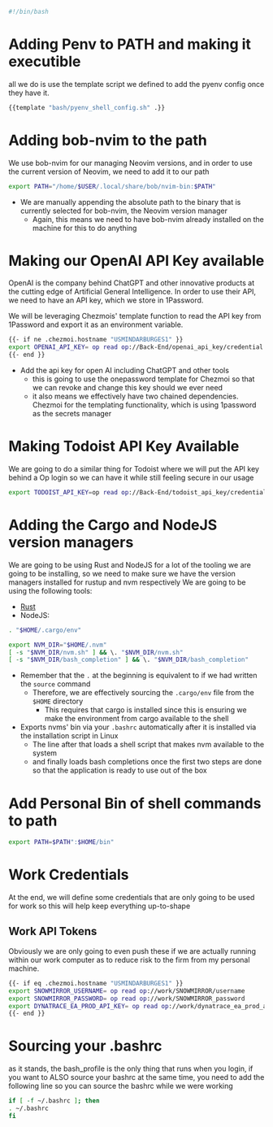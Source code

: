 

``` bash
#!/bin/bash
```
# Adding Penv to PATH and making it executible

all we do is use the template script we defined to add the pyenv config once they have it.
``` bash
{{template "bash/pyenv_shell_config.sh" .}}
```


# Adding bob-nvim to the path

We use bob-nvim for our managing Neovim versions, and in order to use the current version of Neovim, we need to add it to our path
``` bash
export PATH="/home/$USER/.local/share/bob/nvim-bin:$PATH"
```
- We are manually appending the absolute path to the binary that is currently selected for bob-nvim, the Neovim version manager
    - Again, this means we need to have bob-nvim already installed on the machine for this to do anything


# Making our OpenAI API Key available

OpenAI is the company behind ChatGPT and other innovative products at the cutting edge of Artificial General Intelligence.
In order to use their API, we need to have an API key, which we store in 1Password.

We will be leveraging Chezmois' template function to read the API key from 1Password and export it as an environment variable.
``` bash
{{- if ne .chezmoi.hostname "USMINDARBURGES1" }}
export OPENAI_API_KEY= op read op://Back-End/openai_api_key/credential
{{- end }}
```
- Add the api key for open AI including ChatGPT and other tools
    - this is going to use the onepassword template for Chezmoi so that we can revoke and change this key should we ever need
    - it also means we effectively have two chained dependencies. Chezmoi for the templating functionality, which is using 1password as the secrets manager

# Making Todoist API Key Available

We are going to do a similar thing for Todoist where we will put the API key behind a Op login so we can have it while still feeling secure in our usage
``` bash
export TODOIST_API_KEY=op read op://Back-End/todoist_api_key/credential

```

# Adding the Cargo and NodeJS version managers

We are going to be using Rust and NodeJS for a lot of the tooling we are going to be installing, so we need to make sure we have the version managers installed for rustup and nvm respectively
      We are going to be using the following tools:
- [Rust](https://rustup.rs/)
- NodeJS:
``` bash
. "$HOME/.cargo/env"

export NVM_DIR="$HOME/.nvm"
[ -s "$NVM_DIR/nvm.sh" ] && \. "$NVM_DIR/nvm.sh"
[ -s "$NVM_DIR/bash_completion" ] && \. "$NVM_DIR/bash_completion"

```
- Remember that the `.` at the beginning is equivalent to if we had written the `source` command
    - Therefore, we are effectively sourcing the `.cargo/env` file from the `$HOME` directory
        - This requires that cargo is installed since this is ensuring we make the environment from cargo available to the shell
- Exports nvms' bin via your `.bashrc` automatically after it is installed via the installation script in Linux
    - The line after that loads a shell script that makes nvm available to the system
    - and finally loads bash completions once the first two steps are done so that the application is ready to use out of the box

# Add Personal Bin of shell commands to path

``` bash
export PATH=$PATH":$HOME/bin"
```

# Work Credentials

At the end, we will define some credentials that are only going to be used for work so this will help keep everything up-to-shape

## Work API Tokens

Obviously we are only going to even push these if we are actually running within our work computer as to reduce risk to the firm from my personal machine.
``` bash
{{- if eq .chezmoi.hostname "USMINDARBURGES1" }}
export SNOWMIRROR_USERNAME= op read op://work/SNOWMIRROR/username
export SNOWMIRROR_PASSWORD= op read op://work/SNOWMIRROR_password
export DYNATRACE_EA_PROD_API_KEY= op read op://work/dynatrace_ea_prod_api_key/credential
{{- end }}
```


# Sourcing your .bashrc

as it stands, the bash_profile is the only thing that runs when you login, if you want to ALSO source your bashrc at the same time, you need to add  the following line so you can source the bashrc while we were working
``` bash
if [ -f ~/.bashrc ]; then
. ~/.bashrc
fi
```
